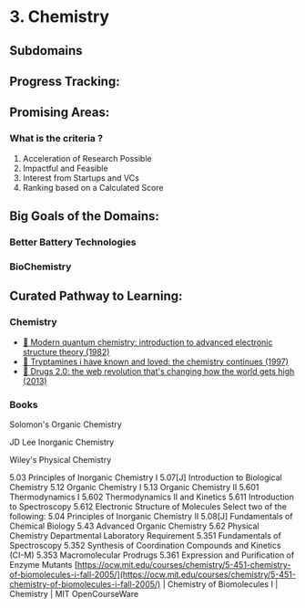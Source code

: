 # 3. Chemistry

## Subdomains

## Progress Tracking:

## Promising Areas:

### What is the criteria ?

1. Acceleration of Research Possible
2. Impactful and Feasible
3. Interest from Startups and VCs
4. Ranking based on a Calculated Score

## Big Goals of the Domains:

### Better Battery Technologies

### BioChemistry

## Curated Pathway to Learning:

### Chemistry

* [📕 Modern quantum chemistry: introduction to advanced electronic structure theory (1982)](http://www.goodreads.com/book/show/237496.Modern\_Quantum\_Chemistry)
* [📕 Tryptamines i have known and loved: the chemistry continues (1997)](http://www.goodreads.com/book/show/271921.Tihkal)
* [📕 Drugs 2.0: the web revolution that's changing how the world gets high (2013)](http://www.goodreads.com/book/show/20613641-drugs-unlimited)

### Books

Solomon's Organic Chemistry

JD Lee Inorganic Chemistry

Wiley's Physical Chemistry

5.03 Principles of Inorganic Chemistry I 5.07\[J] Introduction to Biological Chemistry 5.12 Organic Chemistry I 5.13 Organic Chemistry II 5.601 Thermodynamics I 5.602 Thermodynamics II and Kinetics 5.611 Introduction to Spectroscopy 5.612 Electronic Structure of Molecules Select two of the following: 5.04 Principles of Inorganic Chemistry II 5.08\[J] Fundamentals of Chemical Biology 5.43 Advanced Organic Chemistry 5.62 Physical Chemistry Departmental Laboratory Requirement 5.351 Fundamentals of Spectroscopy 5.352 Synthesis of Coordination Compounds and Kinetics (CI-M) 5.353 Macromolecular Prodrugs 5.361 Expression and Purification of Enzyme Mutants [https://ocw.mit.edu/courses/chemistry/5-451-chemistry-of-biomolecules-i-fall-2005/](https://ocw.mit.edu/courses/chemistry/5-451-chemistry-of-biomolecules-i-fall-2005/) | Chemistry of Biomolecules I | Chemistry | MIT OpenCourseWare

